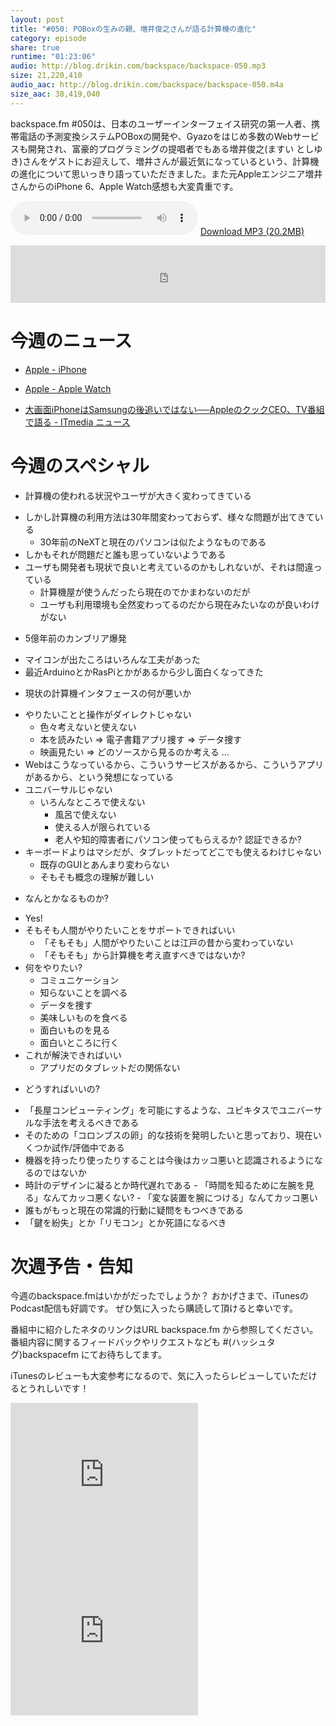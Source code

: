 ```yaml
---
layout: post
title: "#050: POBoxの生みの親、増井俊之さんが語る計算機の進化"
category: episode
share: true
runtime: "01:23:06"
audio: http://blog.drikin.com/backspace/backspace-050.mp3
size: 21,220,410
audio_aac: http://blog.drikin.com/backspace/backspace-050.m4a
size_aac: 38,419,040
---
```


backspace.fm #050は、日本のユーザーインターフェイス研究の第一人者、携帯電話の予測変換システムPOBoxの開発や、Gyazoをはじめ多数のWebサービスも開発され、富豪的プログラミングの提唱者でもある増井俊之(ますい としゆき)さんをゲストにお迎えして、増井さんが最近気になっているという、計算機の進化について思いっきり語っていただきました。また元Appleエンジニア増井さんからのiPhone 6、Apple Watch感想も大変貴重です。

<audio src="http://blog.drikin.com/backspace/backspace-050.mp3" controls preload></audio>
[Download MP3 (20.2MB)](http://blog.drikin.com/backspace/backspace-050.mp3)

<iframe src="http://backspace.fm/subscribes.html" width="100%" height="92" scrolling="no" frameborder="0"></iframe>

# 今週のニュース

- [Apple - iPhone](http://www.apple.com/jp/iphone/)

- [Apple - Apple Watch](http://www.apple.com/jp/watch/)

- [大画面iPhoneはSamsungの後追いではない──AppleのクックCEO、TV番組で語る - ITmedia ニュース](http://www.itmedia.co.jp/news/articles/1409/14/news006.html)

# 今週のスペシャル

* 計算機の使われる状況やユーザが大きく変わってきている
 - しかし計算機の利用方法は30年間変わっておらず、様々な問題が出てきている
   - 30年前のNeXTと現在のパソコンは似たようなものである
 - しかもそれが問題だと誰も思っていないようである
 - ユーザも開発者も現状で良いと考えているのかもしれないが、それは間違っている
   - 計算機屋が使うんだったら現在のでかまわないのだが
    - ユーザも利用環境も全然変わってるのだから現在みたいなのが良いわけがない

* 5億年前のカンブリア爆発
 - マイコンが出たころはいろんな工夫があった
 - 最近ArduinoとかRasPiとかがあるから少し面白くなってきた

* 現状の計算機インタフェースの何が悪いか
 - やりたいことと操作がダイレクトじゃない
   - 色々考えないと使えない
    - 本を読みたい ⇒ 電子書籍アプリ捜す ⇒ データ捜す
    - 映画見たい ⇒ どのソースから見るのか考える ...
  - Webはこうなっているから、こういうサービスがあるから、こういうアプリがあるから、という発想になっている
 - ユニバーサルじゃない
   - いろんなところで使えない
     - 風呂で使えない
     - 使える人が限られている
     - 老人や知的障害者にパソコン使ってもらえるか? 認証できるか?
 - キーボードよりはマシだが、タブレットだってどこでも使えるわけじゃない
   - 既存のGUIとあんまり変わらない
   - そもそも概念の理解が難しい

* なんとかなるものか?
 - Yes!
 - そもそも人間がやりたいことをサポートできればいい
    - 「そもそも」人間がやりたいことは江戸の昔から変わっていない
    - 「そもそも」から計算機を考え直すべきではないか?
 - 何をやりたい?
    - コミュニケーション
    - 知らないことを調べる
    - データを捜す
    - 美味しいものを食べる
    - 面白いものを見る
    - 面白いところに行く
 - これが解決できればいい
   - アプリだのタブレットだの関係ない

* どうすればいいの?
 - 「長屋コンピューティング」を可能にするような、ユビキタスでユニバーサルな手法を考えるべきである
 - そのための「コロンブスの卵」的な技術を発明したいと思っており、現在いくつか試作/評価中である
 -  機器を持ったり使ったりすることは今後はカッコ悪いと認識されるようになるのではないか
   - 時計のデザインに凝るとか時代遅れである
    - 「時間を知るために左腕を見る」なんてカッコ悪くない?
    - 「変な装置を腕につける」なんてカッコ悪い
 - 誰もがもっと現在の常識的行動に疑問をもつべきである
 - 「鍵を紛失」とか「リモコン」とか死語になるべき


# 次週予告・告知

今週のbackspace.fmはいかがだったでしょうか？
おかげさまで、iTunesのPodcast配信も好調です。
ぜひ気に入ったら購読して頂けると幸いです。

番組中に紹介したネタのリンクはURL backspace.fm から参照してください。
番組内容に関するフィードバックやリクエストなども #(ハッシュタグ)backspacefm にてお待ちしてます。

iTunesのレビューも大変参考になるので、気に入ったらレビューしていただけるとうれしいです！

<iframe src="http://rcm-fe.amazon-adsystem.com/e/cm?t=driftking-22&o=9&p=12&l=bn1&mode=videogames-jp&browse=637394&fc1=000000&lt1=_blank&lc1=3366FF&bg1=FFFFFF&f=ifr" marginwidth="0" marginheight="0" width="300" height="250" border="0" frameborder="0" style="border:none;" scrolling="no"></iframe>
<iframe src="http://rcm-fe.amazon-adsystem.com/e/cm?t=driftking-22&o=9&p=12&l=bn1&mode=computers-jp&browse=2127209051&fc1=000000&lt1=_blank&lc1=3366FF&bg1=FFFFFF&f=ifr" marginwidth="0" marginheight="0" width="300" height="250" border="0" frameborder="0" style="border:none;" scrolling="no"></iframe>


